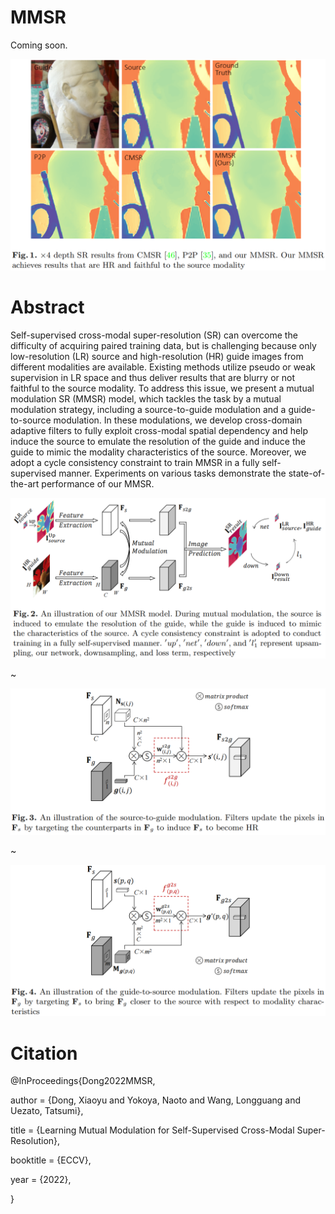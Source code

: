 # MMSR
Coming soon.  

<div align=center>
<img src="https://github.com/palmdong/MMSR/blob/main/example_result.png" width="688">
</div>

# Abstract
Self-supervised cross-modal super-resolution (SR) can overcome the difficulty of acquiring paired training data, but is challenging because only low-resolution (LR) source and high-resolution (HR) guide images from different modalities are available. 
Existing methods utilize pseudo or weak supervision in LR space and thus deliver results that are blurry or not faithful to the source modality. 
To address this issue, we present a mutual modulation SR (MMSR) model, which tackles the task by a mutual modulation strategy, including a source-to-guide modulation and a guide-to-source modulation. 
In these modulations, we develop cross-domain adaptive filters to fully exploit cross-modal spatial dependency and help induce the source to emulate the resolution of the guide and induce the guide to mimic the modality characteristics of the source. 
Moreover, we adopt a cycle consistency constraint to train MMSR in a fully self-supervised manner. 
Experiments on various tasks demonstrate the state-of-the-art performance of our MMSR.

<div align=center>
<img src="https://github.com/palmdong/MMSR/blob/main/mmsr_model.png" width="688">
</div>

~

<div align=center>
<img src="https://github.com/palmdong/MMSR/blob/main/modulation_s2g.png" width="678">
</div>

~
 
<div align=center>
<img src="https://github.com/palmdong/MMSR/blob/main/modulation_g2s.png" width="678">
</div>

# Citation
@InProceedings{Dong2022MMSR,

  author    = {Dong, Xiaoyu and Yokoya, Naoto and Wang, Longguang and Uezato, Tatsumi},
  
  title     = {Learning Mutual Modulation for Self-Supervised Cross-Modal Super-Resolution},
  
  booktitle = {ECCV},
  
  year      = {2022},
  
}
